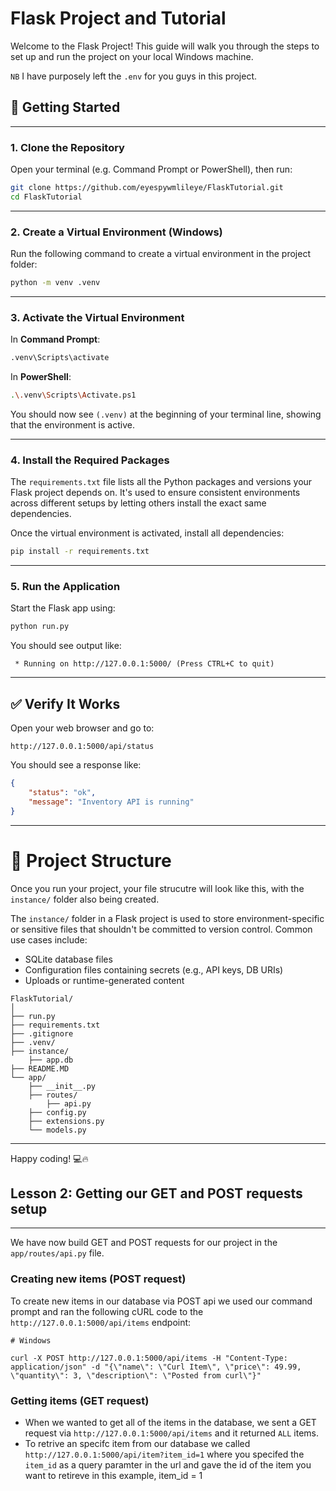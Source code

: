 
# Flask Project and Tutorial

Welcome to the Flask Project! This guide will walk you through the steps to set up and run the project on your local Windows machine.

`NB` I have purposely left the `.env` for you guys in this project. 

## 🚀 Getting Started
---

### 1. Clone the Repository

Open your terminal (e.g. Command Prompt or PowerShell), then run:

```bash
git clone https://github.com/eyespywmlileye/FlaskTutorial.git
cd FlaskTutorial
````
---

### 2. Create a Virtual Environment (Windows)

Run the following command to create a virtual environment in the project folder:

```bash
python -m venv .venv
```

---

### 3. Activate the Virtual Environment

In **Command Prompt**:

```bash
.venv\Scripts\activate
```

In **PowerShell**:

```bash
.\.venv\Scripts\Activate.ps1
```

You should now see `(.venv)` at the beginning of your terminal line, showing that the environment is active.

---

### 4. Install the Required Packages

The `requirements.txt` file lists all the Python packages and versions your Flask project depends on. It's used to ensure consistent environments across different setups by letting others install the exact same dependencies.

Once the virtual environment is activated, install all dependencies:

```bash
pip install -r requirements.txt
```

---

### 5. Run the Application

Start the Flask app using:

```bash
python run.py
```

You should see output like:

```
 * Running on http://127.0.0.1:5000/ (Press CTRL+C to quit)
```

---

## ✅ Verify It Works

Open your web browser and go to:

```
http://127.0.0.1:5000/api/status
```

You should see a response like:

```json
{
    "status": "ok", 
    "message": "Inventory API is running"
}
```

---

# 📂 Project Structure 

Once you run your project, your file strucutre will look like this, with the `instance/` folder also being created. 

The `instance/` folder in a Flask project is used to store environment-specific or sensitive files that shouldn't be committed to version control. Common use cases include:

* SQLite database files
* Configuration files containing secrets (e.g., API keys, DB URIs)
* Uploads or runtime-generated content

```
FlaskTutorial/
│
├── run.py
├── requirements.txt
├── .gitignore
├── .venv/
├── instance/
    ├── app.db
├── README.MD
└── app/
    ├── __init__.py
    ├── routes/ 
        ├── api.py
    ├── config.py
    ├── extensions.py
    └── models.py
```

---

Happy coding! 💻🔥

## Lesson 2: Getting our GET and POST requests setup 
---

We have now build GET and POST requests for our project in the `app/routes/api.py` file. 

### Creating new items (POST request)

To create new items in our database via POST api we used our command prompt and ran the following cURL code to the `http://127.0.0.1:5000/api/items` endpoint: 
```
# Windows

curl -X POST http://127.0.0.1:5000/api/items -H "Content-Type: application/json" -d "{\"name\": \"Curl Item\", \"price\": 49.99, \"quantity\": 3, \"description\": \"Posted from curl\"}"
```

### Getting items (GET request)

* When we wanted to get all of the items in the database, we sent a GET request via `http://127.0.0.1:5000/api/items` and it returned `ALL` items. 
* To retrive an specifc item from our database we called `http://127.0.0.1:5000/api/item?item_id=1` where you specifed the `item_id` as a query paramter in the url and gave the id of the item you want to retireve in this example, item_id = 1 



